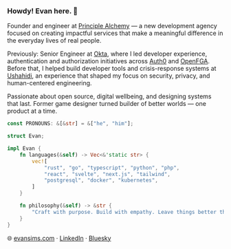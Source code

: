 ### Howdy! Evan here. 👋

Founder and engineer at [Principle Alchemy](https://pralch.com) — a new development agency focused on creating impactful services that make a meaningful difference in the everyday lives of real people.

Previously: Senior Engineer at [Okta](https://okta.com), where I led developer experience, authentication and authorization initiatives across [Auth0](https://auth0.com) and [OpenFGA](https://openfga.dev). Before that, I helped build developer tools and crisis-response systems at [Ushahidi](https://www.ushahidi.com), an experience that shaped my focus on security, privacy, and human-centered engineering.

Passionate about open source, digital wellbeing, and designing systems that last. Former game designer turned builder of better worlds — one product at a time.

```rust
const PRONOUNS: &[&str] = &["he", "him"];

struct Evan;

impl Evan {
    fn languages(&self) -> Vec<&'static str> {
        vec![
            "rust", "go", "typescript", "python", "php",
            "react", "svelte", "next.js", "tailwind",
            "postgresql", "docker", "kubernetes",
        ]
    }

    fn philosophy(&self) -> &str {
        "Craft with purpose. Build with empathy. Leave things better than you found them."
    }
}
```

🌐 [evansims.com](https://evansims.com/) · [LinkedIn](https://www.linkedin.com/in/evansims/) · [Bluesky](https://bsky.app/profile/evansims.com)
